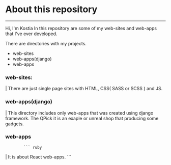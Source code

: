 # About this repository
---
Hi, I'm Kostia 
In this repository are some of my web-sites and web-apps that I've ever developed. 

There are directories with my projects. 
 - web-sites
 - web-apps(django) 
 - web-apps

### web-sites:
 | There are just single page sites with HTML, CSS( SASS or SCSS ) and JS.
### web-apps(django)
 | This directory includes only web-apps that was created using django framework. The QPick it is an exaple or unreal shop that producing some gadgets.
### web-apps 
            ``` ruby
  | It is about React web-apps. 
            ```